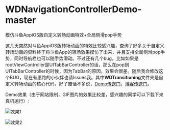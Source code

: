 # WDNavigationControllerDemo-master
模仿斗鱼AppiOS版自定义转场动画特效+全局侧滑pop手势

这几天突然对斗鱼AppiOS版转场动画的特效比较感兴趣，查询了好多关于自定义转场动画的资料终于将斗鱼App的转场效果模仿了出来，并且支持全局侧滑pop手势，同时导航栏也可以随手势滑动。不过还有几个bug，比如如果是rootViewController是UITabBarController的话，那么在pop到UITabBarController的时候，因为TabBar的原因，效果会很差。随后我会修改这个BUG，现在有思路的小伙伴也请Issues我。其中**WDTransitioning**文件夹是自定义转场动画的核心代码，好了废话不多说，[Demo传送门](https://github.com/Cehae/WDNavigationControllerDemo-master)，[博客传送门](http://blog.csdn.net/Cehae/article/details/78393916)。

Demo效果（由于网站限制，GIF图片的效果比较差，感兴趣的同学可以下载下来真机运行）:

![效果1](http://img.blog.csdn.net/20171030155041280?watermark/2/text/aHR0cDovL2Jsb2cuY3Nkbi5uZXQvQ2VoYWU=/font/5a6L5L2T/fontsize/400/fill/I0JBQkFCMA==/dissolve/70/gravity/SouthEast)

![效果2](http://img.blog.csdn.net/20171030155108690?watermark/2/text/aHR0cDovL2Jsb2cuY3Nkbi5uZXQvQ2VoYWU=/font/5a6L5L2T/fontsize/400/fill/I0JBQkFCMA==/dissolve/70/gravity/SouthEast)
